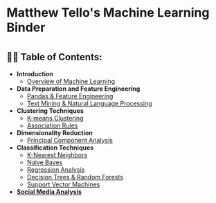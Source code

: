 <h1>Matthew Tello's Machine Learning Binder<h1>


<h2>👨‍💻 Table of Contents:</h2>

- <b>Introduction</b>
  - [Overview of Machine Learning](https://github.com/mtello5/IS170_Machine_Learning/tree/1-Overview-of-Machine-Learning)
- <b>Data Preparation and Feature Engineering</b>
  - [Pandas & Feature Engineering](https://github.com/mtello5/IS170_Machine_Learning/tree/2-Pandas-%26-Feature-Engineering)
  - [Text Mining & Natural Language Processing](https://github.com/mtello5/IS170_Machine_Learning/tree/3-Text-Mining-%26-Natural-Language-Processing)
- <b>Clustering Techniques</b>
  - [K-means Clustering](https://github.com/mtello5/IS170_Machine_Learning/tree/4-K-means-clustering)
  - [Association Rules](https://github.com/mtello5/IS170_Machine_Learning/tree/5-Association-Rules)
- <b>Dimensionality Reduction</b>
  - [Principal Component Analysis](https://github.com/mtello5/IS170_Machine_Learning/tree/6-Principal-Component-Analysis)
- <b>Classification Techniques</b>
  - [K-Nearest Neighbors](https://github.com/mtello5/IS170_Machine_Learning/tree/7-K-Nearest-Neighbors)
  - [Naive Bayes](https://github.com/mtello5/IS170_Machine_Learning/tree/8-Naive-Bayes)
  - [Regression Analysis](https://github.com/mtello5/IS170_Machine_Learning/tree/9-Regression-Analysis)
  - [Decision Trees & Random Forests](https://github.com/mtello5/IS170_Machine_Learning/tree/10-Decision-Trees-%26-Random-Forests)
  - [Support Vector Machines](https://github.com/mtello5/IS170_Machine_Learning/tree/11-Support-Vector-Machines)
- [<b>Social Media Analysis<b>](https://github.com/mtello5/IS170_Machine_Learning/tree/12-Social-Media-Analysis)
